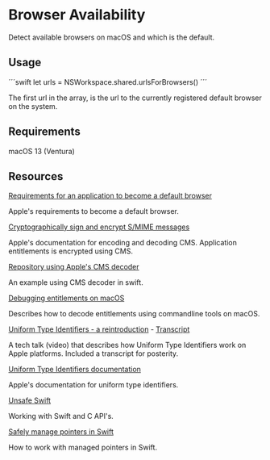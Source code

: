 # Browser Availability

Detect available browsers on macOS and which is the default.

## Usage

´´´swift
let urls = NSWorkspace.shared.urlsForBrowsers()
´´´

The first url in the array, is the url to the currently registered default browser on the system.

## Requirements

macOS 13 (Ventura)

## Resources
[Requirements for an application to become a default browser](https://developer.apple.com/documentation/xcode/preparing-your-app-to-be-the-default-browser)

Apple's requirements to become a default browser.

[Cryptographically sign and encrypt S/MIME messages](https://developer.apple.com/documentation/security/cryptographic_message_syntax_services)

Apple's documentation for encoding and decoding CMS. Application entitlements is encrypted using CMS.

[Repository using Apple's CMS decoder](https://github.com/jamf/PPPC-Utility/blob/master/External/SwiftyCMSDecoder.swift)

An example using CMS decoder in swift.

[Debugging entitlements on macOS](https://developer.apple.com/documentation/bundleresources/entitlements/diagnosing_issues_with_entitlements)

Describes how to decode entitlements using commandline tools on macOS.

[Uniform Type Identifiers - a reintroduction](https://developer.apple.com/videos/play/tech-talks/10696) - [Transcript](/Resources/tech-talks-10696.txt)

A tech talk (video) that describes how Uniform Type Identifiers work on Apple platforms. Included a transcript for posterity.

[Uniform Type Identifiers documentation](https://developer.apple.com/documentation/uniformtypeidentifiers)

Apple's documentation for uniform type identifiers.

[Unsafe Swift](https://developer.apple.com/videos/play/wwdc2020/10648)

Working with Swift and C API's.

[Safely manage pointers in Swift](https://developer.apple.com/videos/play/wwdc2020/10167)

How to work with managed pointers in Swift.
